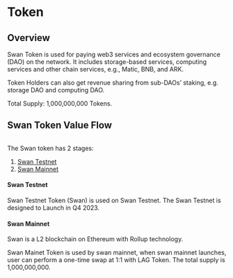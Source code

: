 # Token

## Overview

Swan Token is used for paying web3 services and ecosystem governance (DAO) on the network. It includes storage-based services, computing services and other chain services, e.g., Matic, BNB, and ARK.

Token Holders can also get revenue sharing from sub-DAOs’ staking, e.g. storage DAO and computing DAO.

Total Supply: 1,000,000,000 Tokens.

## Swan Token Value Flow

<figure><img src="../../.gitbook/assets/image (66).png" alt=""><figcaption></figcaption></figure>

The Swan token has 2 stages:

1. [Swan Testnet](token.md#swan-testnet-token)
2. [Swan Mainnet](token.md#swan-mainet-token)

#### Swan Testnet

Swan Testnet Token (Swan) is used on Swan Testnet. The Swan Testnet is designed to Launch in Q4 2023.

#### Swan Mainnet

Swan is a L2 blockchain on Ethereum with Rollup technology.

Swan Mainet Token is used by swan mainnet, when swan mainnet launches, user can perform a one-time swap at 1:1 with LAG Token. The total supply is 1,000,000,000.
